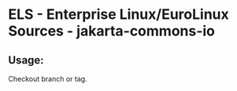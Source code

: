 # ELS - Enterprise Linux/EuroLinux Sources - jakarta-commons-io 
## Usage:
  Checkout branch or tag.
